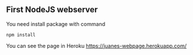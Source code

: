 ## First NodeJS webserver ###

You need install package with command

```
npm install
```

You can see the page in Heroku
https://juanes-webpage.herokuapp.com/